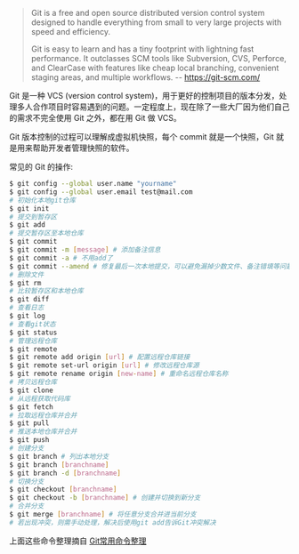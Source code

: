 > Git is a free and open source distributed version control system designed to handle everything from small to very large projects with speed and efficiency.
>
> Git is easy to learn and has a tiny footprint with lightning fast performance. It outclasses SCM tools like Subversion, CVS, Perforce, and ClearCase with features like cheap local branching, convenient staging areas, and multiple workflows.
> -- https://git-scm.com/

Git 是一种 VCS (version control system)，用于更好的控制项目的版本分发，处理多人合作项目时容易遇到的问题。一定程度上，现在除了一些大厂因为他们自己的需求不完全使用 Git 之外，都在用 Git 做 VCS。

Git 版本控制的过程可以理解成虚拟机快照，每个 commit 就是一个快照，Git 就是用来帮助开发者管理快照的软件。

常见的 Git 的操作:

```bash
$ git config --global user.name "yourname"
$ git config --global user.email test@mail.com
# 初始化本地git仓库
$ git init
# 提交到暂存区
$ git add
# 提交暂存区至本地仓库
$ git commit
$ git commit -m [message] # 添加备注信息
$ git commit -a # 不用add了
$ git commit --amend # 修复最后一次本地提交，可以避免漏掉少数文件、备注错填等问题，注意不要对已经push的commit使用amend
# 删除文件
$ git rm
# 比较暂存区和本地仓库
$ git diff
# 查看日志
$ git log
# 查看git状态
$ git status
# 管理远程仓库
$ git remote
$ git remote add origin [url] # 配置远程仓库链接
$ git remote set-url origin [url] # 修改远程仓库源
$ git remote rename origin [new-name] # 重命名远程仓库名称
# 拷贝远程仓库
$ git clone
# 从远程获取代码库
$ git fetch
# 拉取远程仓库并合并
$ git pull
# 推送本地仓库并合并
$ git push
# 创建分支
$ git branch # 列出本地分支
$ git branch [branchname]
$ git branch -d [branchname]
# 切换分支
$ git checkout [branchname]
$ git checkout -b [branchname] # 创建并切换到新分支
# 合并分支
$ git merge [branchname] # 将任意分支合并进当前分支
# 若出现冲突，则需手动处理，解决后使用git add告诉Git冲突解决
```

上面这些命令整理摘自 [Git常用命令整理](https://blog.tsio.top/archives/1721013781479)